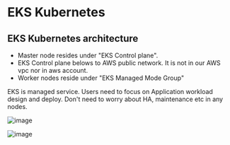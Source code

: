 # EKS Kubernetes 

## EKS Kubernetes architecture
- Master node resides under "EKS Control plane". 
- EKS Control plane belows to AWS public network. It is not in our AWS vpc nor in aws account. 
- Worker nodes reside under "EKS Managed Mode Group"
  
EKS is managed service. Users need to focus on Application workload design and deploy. Don't need to worry about HA, maintenance etc in any nodes. 

![image](https://user-images.githubusercontent.com/62712515/200024539-70044eb4-b262-4985-9f05-531cb3a0c041.png)

![image](https://user-images.githubusercontent.com/62712515/200707166-2c706320-1978-4eb9-b3b3-717819608562.png)

